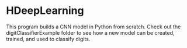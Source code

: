 # HDeepLearning

This program builds a CNN model in Python from scratch. Check out the digitClassifierExample folder to see how a new model can be created, trained, and used to classify digits.
